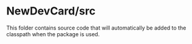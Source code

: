 # NewDevCard/src

This folder contains source code that will automatically be added to the classpath when
the package is used.
